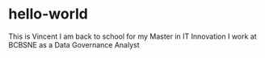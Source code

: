 # hello-world
This is Vincent
I am back to school for my Master in IT Innovation
I work at BCBSNE as a Data Governance Analyst
